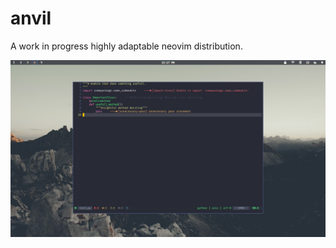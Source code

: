 # anvil
A work in progress highly adaptable neovim distribution.


![anvil preview](/images/anvil.png?raw=true "anvil preview")
